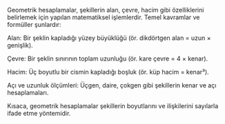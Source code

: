 Geometrik hesaplamalar, şekillerin alan, çevre, hacim gibi özelliklerini belirlemek için yapılan matematiksel işlemlerdir. Temel kavramlar ve formüller şunlardır:

Alan: Bir şeklin kapladığı yüzey büyüklüğü (ör. dikdörtgen alan = uzun × genişlik).

Çevre: Bir şeklin sınırının toplam uzunluğu (ör. kare çevre = 4 × kenar).

Hacim: Üç boyutlu bir cismin kapladığı boşluk (ör. küp hacim = kenar³).

Açı ve uzunluk ölçümleri: Üçgen, daire, çokgen gibi şekillerin kenar ve açı hesaplamaları.

Kısaca, geometrik hesaplamalar şekillerin boyutlarını ve ilişkilerini sayılarla ifade etme yöntemidir.
